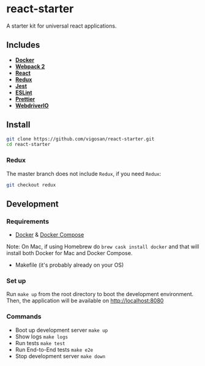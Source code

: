 # react-starter
A starter kit for universal react applications.

## Includes

- **[Docker](https://www.docker.com)**
- **[Webpack 2](https://webpack.js.org)**
- **[React](https://facebook.github.io/react)**
- **[Redux](http://redux.js.org/)**
- **[Jest](https://facebook.github.io/jest)**
- **[ESLint](http://eslint.org/)**
- **[Prettier](https://github.com/prettier/prettier)**
- **[WebdriverIO](http://webdriver.io)**

## Install

```bash
git clone https://github.com/vigosan/react-starter.git
cd react-starter
```

### Redux
The master branch does not include `Redux`, if you need `Redux`:

```bash
git checkout redux
```

## Development

### Requirements

  - [Docker](https://docs.docker.com/engine/understanding-docker) & [Docker Compose](https://docs.docker.com/compose/install)

  Note: On Mac, if using Homebrew do ``brew cask install docker`` and that will install both Docker for Mac and Docker Compose.

  - Makefile (it's probably already on your OS)

### Set up

Run ``make up`` from the root directory to boot the development environment. Then, the application will be available on [http://localhost:8080](http://localhost:8080)

### Commands

- Boot up development server ``make up``
- Show logs ``make logs``
- Run tests ``make test``
- Run End-to-End tests ``make e2e``
- Stop development server ``make down``